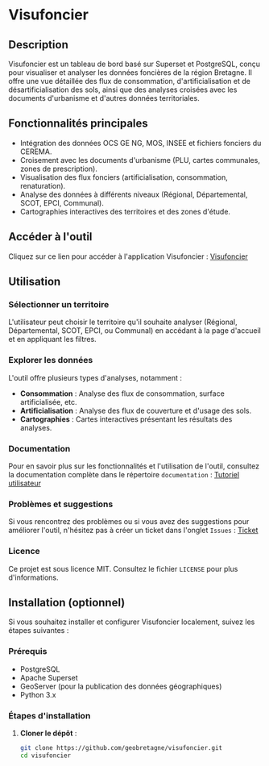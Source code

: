 # Visufoncier

## Description
Visufoncier est un tableau de bord basé sur Superset et PostgreSQL, conçu pour visualiser et analyser les données foncières de la région Bretagne. Il offre une vue détaillée des flux de consommation, d'artificialisation et de désartificialisation des sols, ainsi que des analyses croisées avec les documents d'urbanisme et d'autres données territoriales.

## Fonctionnalités principales
- Intégration des données OCS GE NG, MOS, INSEE et fichiers fonciers du CEREMA.
- Croisement avec les documents d'urbanisme (PLU, cartes communales, zones de prescription).
- Visualisation des flux fonciers (artificialisation, consommation, renaturation).
- Analyse des données à différents niveaux (Régional, Départemental, SCOT, EPCI, Communal).
- Cartographies interactives des territoires et des zones d'étude.

## Accéder à l'outil
Cliquez sur ce lien pour accéder à l'application Visufoncier : [Visufoncier](https://geobretagne.fr/app/visufoncier)

## Utilisation

### Sélectionner un territoire
L'utilisateur peut choisir le territoire qu'il souhaite analyser (Régional, Départemental, SCOT, EPCI, ou Communal) en accédant à la page d'accueil et en appliquant les filtres. 

### Explorer les données
L'outil offre plusieurs types d'analyses, notamment :

- **Consommation** : Analyse des flux de consommation, surface artificialisée, etc.
- **Artificialisation** : Analyse des flux de couverture et d'usage des sols.
- **Cartographies** : Cartes interactives présentant les résultats des analyses.

### Documentation
Pour en savoir plus sur les fonctionnalités et l'utilisation de l'outil, consultez la documentation complète dans le répertoire `documentation` :
[Tutoriel utilisateur](https://github.com/geobretagne/visufoncier/blob/main/documentation/tutoriel.md)

### Problèmes et suggestions
Si vous rencontrez des problèmes ou si vous avez des suggestions pour améliorer l'outil, n'hésitez pas à créer un ticket dans l'onglet `Issues`  : [Ticket](https://github.com/geobretagne/visufoncier/issues)

### Licence
Ce projet est sous licence MIT. Consultez le fichier `LICENSE` pour plus d'informations.

## Installation (optionnel)
Si vous souhaitez installer et configurer Visufoncier localement, suivez les étapes suivantes :

### Prérequis
- PostgreSQL
- Apache Superset
- GeoServer (pour la publication des données géographiques)
- Python 3.x

### Étapes d'installation
1. **Cloner le dépôt** :
   ```bash
   git clone https://github.com/geobretagne/visufoncier.git
   cd visufoncier
